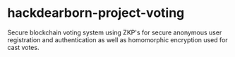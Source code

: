 # hackdearborn-project-voting
Secure blockchain voting system using ZKP's for secure anonymous user registration and authentication as well as homomorphic encryption used for cast votes.
